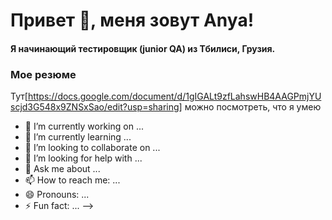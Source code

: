# Привет 👋, меня зовут Anya!
#### Я начинающий тестировщик (junior QA) из Тбилиси, Грузия.

### Мое резюме
Тут[https://docs.google.com/document/d/1gIGALt9zfLahswHB4AAGPmjYUscjd3G548x9ZNSxSao/edit?usp=sharing] можно посмотреть, что я умею

- 🔭 I’m currently working on ...
- 🌱 I’m currently learning ...
- 👯 I’m looking to collaborate on ...
- 🤔 I’m looking for help with ...
- 💬 Ask me about ...
- 📫 How to reach me: ...
- 😄 Pronouns: ...
- ⚡ Fun fact: ...
-->
